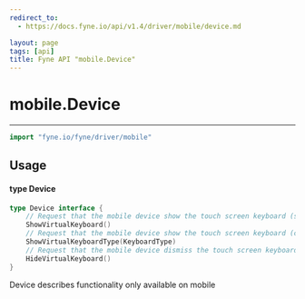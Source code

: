 ```yaml
---
redirect_to:
  - https://docs.fyne.io/api/v1.4/driver/mobile/device.md

layout: page
tags: [api]
title: Fyne API "mobile.Device"
---
```



# mobile.Device
---
```go
import "fyne.io/fyne/driver/mobile"
```

## Usage

#### type Device

```go
type Device interface {
	// Request that the mobile device show the touch screen keyboard (standard layout)
	ShowVirtualKeyboard()
	// Request that the mobile device show the touch screen keyboard (custom layout)
	ShowVirtualKeyboardType(KeyboardType)
	// Request that the mobile device dismiss the touch screen keyboard
	HideVirtualKeyboard()
}
```

Device describes functionality only available on mobile
